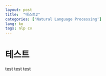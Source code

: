 ```yaml
---
layout: post
title:  "테스트2"
categories: ['Natural Language Processing']
lang: ko
tags: nlp cv
---
```


# 테스트
test test test

